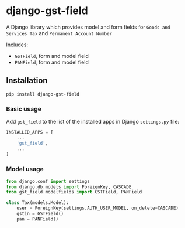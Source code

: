 # django-gst-field

A Django library which provides model and form fields for `Goods and Services Tax` and `Permanent Account Number`

Includes:

 - `GSTField`, form and model field
 - `PANField`, form and model field

## Installation
```
pip install django-gst-field
```

### Basic usage

Add `gst_field` to the list of the installed apps in Django `settings.py` file:

```python
INSTALLED_APPS = [
    ...
    'gst_field',
    ...
]
```

### Model usage

```python
from django.conf import settings
from django.db.models import ForeignKey, CASCADE
from gst_field.modelfields import GSTField, PANField

class Tax(models.Model):
	user = ForeignKey(settings.AUTH_USER_MODEL, on_delete=CASCADE)
    gstin = GSTField()
    pan = PANField()
```